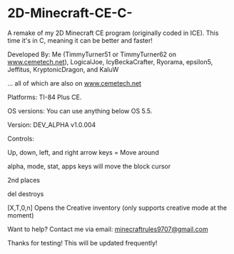 # 2D-Minecraft-CE-C-
A remake of my 2D Minecraft CE program (originally coded in ICE). This time it's in C, meaning it can be better and faster!

Developed By: Me (TimmyTurner51 or TimmyTurner62 on www.cemetech.net), LogicalJoe, IcyBeckaCrafter, Ryorama, epsilon5, Jeffitus, KryptonicDragon, and KaluW

... all of which are also on www.cemetech.net


Platforms: TI-84 Plus CE.

OS versions: You can use anything below OS 5.5.

Version: DEV_ALPHA v1.0.004


Controls:

Up, down, left, and right arrow keys = Move around

alpha, mode, stat, apps keys will move the block cursor

2nd places

del destroys

[X,T,0,n] Opens the Creative inventory (only supports creative mode at the moment)



Want to help? Contact me via email: minecraftrules9707@gmail.com

Thanks for testing! This will be updated frequently!
